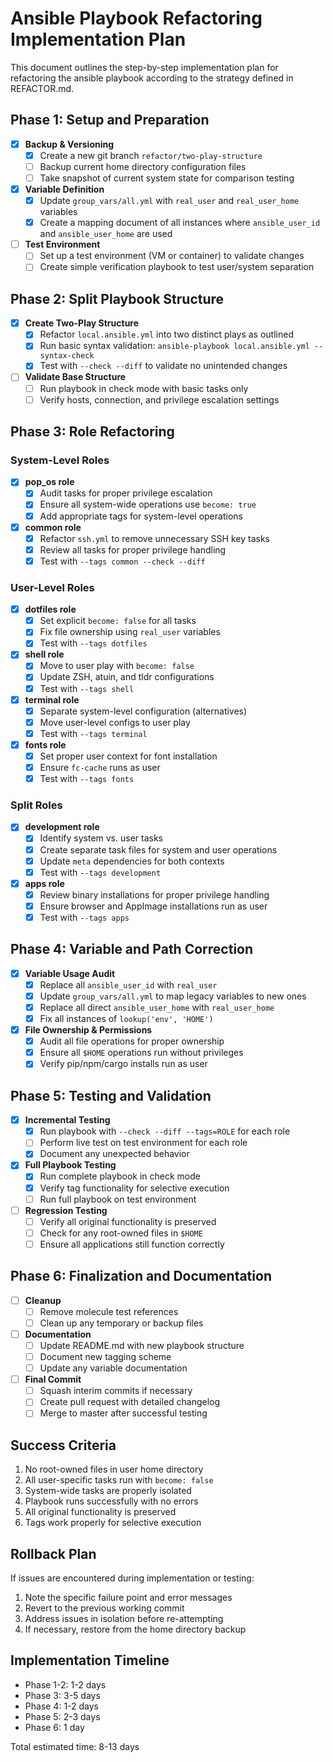 # Ansible Playbook Refactoring Implementation Plan

This document outlines the step-by-step implementation plan for refactoring the ansible playbook according to the strategy defined in REFACTOR.md.

## Phase 1: Setup and Preparation

- [x] **Backup & Versioning**
  - [x] Create a new git branch `refactor/two-play-structure`
  - [ ] Backup current home directory configuration files
  - [ ] Take snapshot of current system state for comparison testing

- [x] **Variable Definition**
  - [x] Update `group_vars/all.yml` with `real_user` and `real_user_home` variables
  - [x] Create a mapping document of all instances where `ansible_user_id` and `ansible_user_home` are used

- [ ] **Test Environment**
  - [ ] Set up a test environment (VM or container) to validate changes
  - [ ] Create simple verification playbook to test user/system separation

## Phase 2: Split Playbook Structure

- [x] **Create Two-Play Structure**
  - [x] Refactor `local.ansible.yml` into two distinct plays as outlined
  - [x] Run basic syntax validation: `ansible-playbook local.ansible.yml --syntax-check`
  - [x] Test with `--check --diff` to validate no unintended changes

- [ ] **Validate Base Structure**
  - [ ] Run playbook in check mode with basic tasks only
  - [ ] Verify hosts, connection, and privilege escalation settings

## Phase 3: Role Refactoring

### System-Level Roles

- [x] **pop_os role**
  - [x] Audit tasks for proper privilege escalation
  - [x] Ensure all system-wide operations use `become: true`
  - [x] Add appropriate tags for system-level operations

- [x] **common role**
  - [x] Refactor `ssh.yml` to remove unnecessary SSH key tasks
  - [x] Review all tasks for proper privilege handling
  - [x] Test with `--tags common --check --diff`

### User-Level Roles

- [x] **dotfiles role**
  - [x] Set explicit `become: false` for all tasks
  - [x] Fix file ownership using `real_user` variables
  - [x] Test with `--tags dotfiles`

- [x] **shell role**
  - [x] Move to user play with `become: false`
  - [x] Update ZSH, atuin, and tldr configurations
  - [x] Test with `--tags shell`

- [x] **terminal role**
  - [x] Separate system-level configuration (alternatives)
  - [x] Move user-level configs to user play
  - [x] Test with `--tags terminal`

- [x] **fonts role**
  - [x] Set proper user context for font installation
  - [x] Ensure `fc-cache` runs as user
  - [x] Test with `--tags fonts`

### Split Roles

- [x] **development role**
  - [x] Identify system vs. user tasks
  - [x] Create separate task files for system and user operations
  - [x] Update `meta` dependencies for both contexts
  - [x] Test with `--tags development`

- [x] **apps role**
  - [x] Review binary installations for proper privilege handling
  - [x] Ensure browser and AppImage installations run as user
  - [x] Test with `--tags apps`

## Phase 4: Variable and Path Correction

- [x] **Variable Usage Audit**
  - [x] Replace all `ansible_user_id` with `real_user`
  - [x] Update `group_vars/all.yml` to map legacy variables to new ones
  - [x] Replace all direct `ansible_user_home` with `real_user_home`
  - [x] Fix all instances of `lookup('env', 'HOME')`

- [x] **File Ownership & Permissions**
  - [x] Audit all file operations for proper ownership
  - [x] Ensure all `$HOME` operations run without privileges
  - [x] Verify pip/npm/cargo installs run as user

## Phase 5: Testing and Validation

- [x] **Incremental Testing**
  - [x] Run playbook with `--check --diff --tags=ROLE` for each role
  - [ ] Perform live test on test environment for each role
  - [x] Document any unexpected behavior

- [x] **Full Playbook Testing**
  - [x] Run complete playbook in check mode
  - [x] Verify tag functionality for selective execution
  - [ ] Run full playbook on test environment

- [ ] **Regression Testing**
  - [ ] Verify all original functionality is preserved
  - [ ] Check for any root-owned files in `$HOME`
  - [ ] Ensure all applications still function correctly

## Phase 6: Finalization and Documentation

- [ ] **Cleanup**
  - [ ] Remove molecule test references
  - [ ] Clean up any temporary or backup files

- [ ] **Documentation**
  - [ ] Update README.md with new playbook structure
  - [ ] Document new tagging scheme
  - [ ] Update any variable documentation

- [ ] **Final Commit**
  - [ ] Squash interim commits if necessary
  - [ ] Create pull request with detailed changelog
  - [ ] Merge to master after successful testing

## Success Criteria

1. No root-owned files in user home directory
2. All user-specific tasks run with `become: false`
3. System-wide tasks are properly isolated
4. Playbook runs successfully with no errors
5. All original functionality is preserved
6. Tags work properly for selective execution

## Rollback Plan

If issues are encountered during implementation or testing:

1. Note the specific failure point and error messages
2. Revert to the previous working commit
3. Address issues in isolation before re-attempting
4. If necessary, restore from the home directory backup

## Implementation Timeline

- Phase 1-2: 1-2 days
- Phase 3: 3-5 days
- Phase 4: 1-2 days
- Phase 5: 2-3 days
- Phase 6: 1 day

Total estimated time: 8-13 days